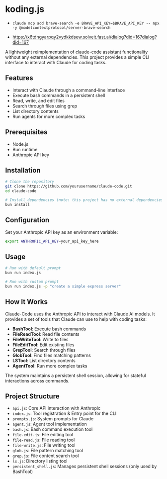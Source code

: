 # koding.js

- `claude mcp add brave-search -e BRAVE_API_KEY=$BRAVE_API_KEY -- npx -y @modelcontextprotocol/server-brave-search`

- https://x6tdngyarpqy2vydkkdsew.solveit.fast.ai/dialog?did=167dialog?did=167


A lightweight reimplementation of claude-code assistant functionality without any external dependencies. This project provides a simple CLI interface to interact with Claude for coding tasks.

## Features

- Interact with Claude through a command-line interface
- Execute bash commands in a persistent shell
- Read, write, and edit files
- Search through files using grep
- List directory contents
- Run agents for more complex tasks

## Prerequisites

- Node.js
- Bun runtime
- Anthropic API key

## Installation

```bash
# Clone the repository
git clone https://github.com/yourusername/claude-code.git
cd claude-code

# Install dependencies (note: this project has no external dependencies)
bun install
```

## Configuration

Set your Anthropic API key as an environment variable:

```bash
export ANTHROPIC_API_KEY=your_api_key_here
```

## Usage

```bash
# Run with default prompt
bun run index.js

# Run with custom prompt
bun run index.js -p "create a simple express server"
```

## How It Works

Claude-Code uses the Anthropic API to interact with Claude AI models. It provides a set of tools that Claude can use to help with coding tasks:

- **BashTool**: Execute bash commands
- **FileReadTool**: Read file contents
- **FileWriteTool**: Write to files
- **FileEditTool**: Edit existing files
- **GrepTool**: Search through files
- **GlobTool**: Find files matching patterns
- **LSTool**: List directory contents
- **AgentTool**: Run more complex tasks

The system maintains a persistent shell session, allowing for stateful interactions across commands.

## Project Structure

- `api.js`: Core API interaction with Anthropic
- `index.js`: Tool registration & Entry point for the CLI
- `prompts.js`: System prompts for Claude
- `agent.js`: Agent tool implementation
- `bash.js`: Bash command execution tool
- `file-edit.js`: File editing tool
- `file-read.js`: File reading tool
- `file-write.js`: File writing tool
- `glob.js`: File pattern matching tool
- `grep.js`: File content search tool
- `ls.js`: Directory listing tool
- `persistent_shell.js`: Manages persistent shell sessions (only used by BashTool)
